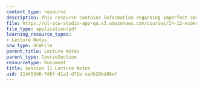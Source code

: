 ```yaml
---
content_type: resource
description: This resource contains information regarding imperfect competition.
file: https://ol-ocw-studio-app-qa.s3.amazonaws.com/courses/14-12-economic-applications-of-game-theory-fall-2012/114453d67d6fd1a1d72ecedb29bd88ef_MIT14_12F12_chapter11.pdf
file_type: application/pdf
learning_resource_types:
- Lecture Notes
ocw_type: OCWFile
parent_title: Lecture Notes
parent_type: CourseSection
resourcetype: Document
title: Session 11 Lecture Notes
uid: 114453d6-7d6f-d1a1-d72e-cedb29bd88ef
---
```

